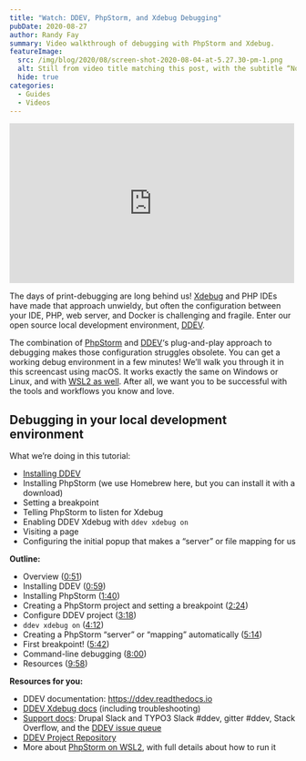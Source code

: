 ```yaml
---
title: "Watch: DDEV, PhpStorm, and Xdebug Debugging"
pubDate: 2020-08-27
author: Randy Fay
summary: Video walkthrough of debugging with PhpStorm and Xdebug.
featureImage:
  src: /img/blog/2020/08/screen-shot-2020-08-04-at-5.27.30-pm-1.png
  alt: Still from video title matching this post, with the subtitle “No fiddling. No configuration. No php.ini”
  hide: true
categories:
  - Guides
  - Videos
---
```


<div class="video-container">
<iframe loading="lazy" title="DDEV, PhpStorm and Xdebug Debugging" width="500" height="281" src="https://www.youtube.com/embed/tvqwkymg6fE?feature=oembed" frameborder="0" allow="accelerometer; autoplay; clipboard-write; encrypted-media; gyroscope; picture-in-picture" allowfullscreen=""></iframe>
</div>

The days of print-debugging are long behind us! [Xdebug](https://xdebug.org/) and PHP IDEs have made that approach unwieldy, but often the configuration between your IDE, PHP, web server, and Docker is challenging and fragile. Enter our open source local development environment, [DDEV](https://github.com/ddev/ddev).

The combination of [PhpStorm](https://www.jetbrains.com/phpstorm/) and [DDEV](https://ddev.com/ddev-local/)‘s plug-and-play approach to debugging makes those configuration struggles obsolete. You can get a working debug environment in a few minutes! We’ll walk you through it in this screencast using macOS. It works exactly the same on Windows or Linux, and with [WSL2 as well](https://ddev.com/ddev-local/ddev-local-and-phpstorm-debugging-with-wsl2/). After all, we want you to be successful with the tools and workflows you know and love.

## Debugging in your local development environment

What we’re doing in this tutorial:

- [Installing DDEV](https://ddev.readthedocs.io/en/stable/#homebrewlinuxbrew-macoslinux)
- Installing PhpStorm (we use Homebrew here, but you can install it with a download)
- Setting a breakpoint
- Telling PhpStorm to listen for Xdebug
- Enabling DDEV Xdebug with `ddev xdebug on`
- Visiting a page
- Configuring the initial popup that makes a “server” or file mapping for us

**Outline:**

- Overview ([0:51](https://youtu.be/tvqwkymg6fE?t=51))
- Installing DDEV ([0:59](https://youtu.be/tvqwkymg6fE?t=59))
- Installing PhpStorm ([1:40](https://youtu.be/tvqwkymg6fE?t=100))
- Creating a PhpStorm project and setting a breakpoint ([2:24](https://youtu.be/tvqwkymg6fE?t=144))
- Configure DDEV project ([3:18](https://youtu.be/tvqwkymg6fE?t=198))
- `ddev xdebug on` ([4:12](https://youtu.be/tvqwkymg6fE?t=252))
- Creating a PhpStorm “server” or “mapping” automatically ([5:14](https://youtu.be/tvqwkymg6fE?t=314))
- First breakpoint! ([5:42](https://youtu.be/tvqwkymg6fE?t=342))
- Command-line debugging ([8:00](https://youtu.be/tvqwkymg6fE?t=480))
- Resources ([9:58](https://www.youtube.com/watch?v=tvqwkymg6fE&t=598s))

**Resources for you:**

- DDEV documentation: <https://ddev.readthedocs.io>
- [DDEV Xdebug docs](https://ddev.readthedocs.io/en/stable/users/step-debugging/) (including troubleshooting)
- [Support docs](https://ddev.readthedocs.io/en/stable/users/support/): Drupal Slack and TYPO3 Slack #ddev, gitter #ddev, Stack Overflow, and the [DDEV issue queue](https://github.com/ddev/ddev/issues)
- [DDEV Project Repository](https://github.com/ddev/ddev)
- More about [PhpStorm on WSL2](https://ddev.com/ddev-local/ddev-local-and-phpstorm-debugging-with-wsl2/), with full details about how to run it
